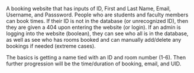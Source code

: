 A booking website that has inputs of ID, First and Last Name, Email, Username, and Passsword.
People who are students and faculty members can book times. If their ID is not in the database (or unrecognized ID), then they are given a 404 upon entering the website (or login).
If an admin is logging into the website (boolean), they can see who all is in the database, as well as see who has rooms booked and can manually add/delete any bookings if needed (extreme cases).

The basics is getting a name tied with an ID and room number (1-6). Then further progression will be the time/duration of booking, email, and UID.
